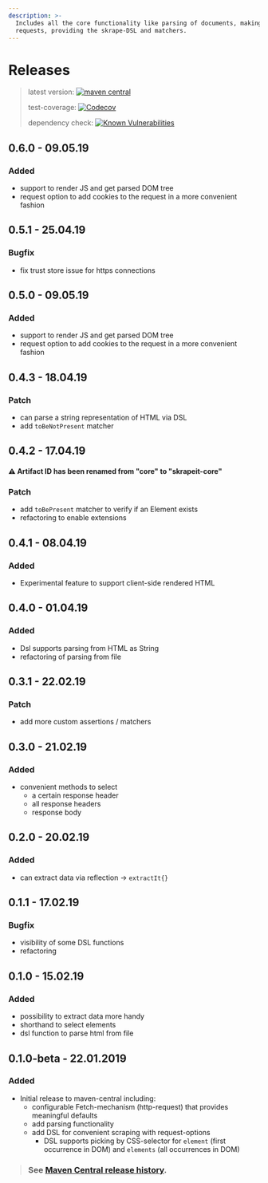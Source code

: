 ```yaml
---
description: >-
  Includes all the core functionality like parsing of documents, making http
  requests, providing the skrape-DSL and matchers.
---
```


# Releases

> latest version: [![maven central](https://img.shields.io/maven-central/v/it.skrape/skrapeit-core.svg?color=0)](https://search.maven.org/search?q=g:it.skrape%20AND%20a:skrapeit-core&skrapeit-core=gav)
>
> test-coverage: [![Codecov](https://img.shields.io/codecov/c/github/skrapeit/skrape.it.svg)](https://codecov.io/gh/skrapeit/skrape.it)
>
> dependency check: [![Known Vulnerabilities](https://snyk.io/test/github/skrapeit/skrape.it/badge.svg?targetFile=pom.xml)](https://snyk.io/test/github/skrapeit/skrape.it?targetFile=pom.xml)



## 0.6.0 - 09.05.19

### Added

* support to render JS and get parsed DOM tree
* request option to add cookies to the request in a more convenient fashion

## 0.5.1 - 25.04.19

### Bugfix

* fix trust store issue for https connections

## 0.5.0 - 09.05.19

### Added

* support to render JS and get parsed DOM tree
* request option to add cookies to the request in a more convenient fashion

## 0.4.3 - 18.04.19

### Patch

* can parse a string representation of HTML via DSL
* add `toBeNotPresent` matcher

## 0.4.2 - 17.04.19

#### ⚠ Artifact ID has been renamed from "core" to "skrapeit-core"

### Patch

* add `toBePresent` matcher to verify if an Element exists
* refactoring to enable extensions

## 0.4.1 - 08.04.19

### Added

* Experimental feature to support client-side rendered HTML

## 0.4.0 - 01.04.19

### Added

* Dsl supports parsing from HTML as String
* refactoring of parsing from file 

## 0.3.1 - 22.02.19

### Patch

* add more custom assertions / matchers

## 0.3.0 - 21.02.19

### Added

* convenient methods to select
  * a certain response header
  * all response headers
  * response body

## 0.2.0 - 20.02.19

### Added

* can extract data via reflection -&gt; `extractIt{}`

## 0.1.1 - 17.02.19

### Bugfix

* visibility of some DSL functions
* refactoring

## 0.1.0 - 15.02.19

### Added

* possibility to extract data more handy 
* shorthand to select elements
* dsl function to parse html from file

## 0.1.0-beta - 22.01.2019

### Added

* Initial release to maven-central including:
  * configurable Fetch-mechanism \(http-request\) that provides meaningful defaults
  * add parsing functionality
  * add DSL for convenient scraping with request-options
    * DSL supports picking  by CSS-selector for `element` \(first occurrence in DOM\) and `elements` \(all occurrences in DOM\)

> ### See [**Maven Central release history**](https://search.maven.org/search?q=g:it.skrape%20AND%20a:core&core=gav)**.**

